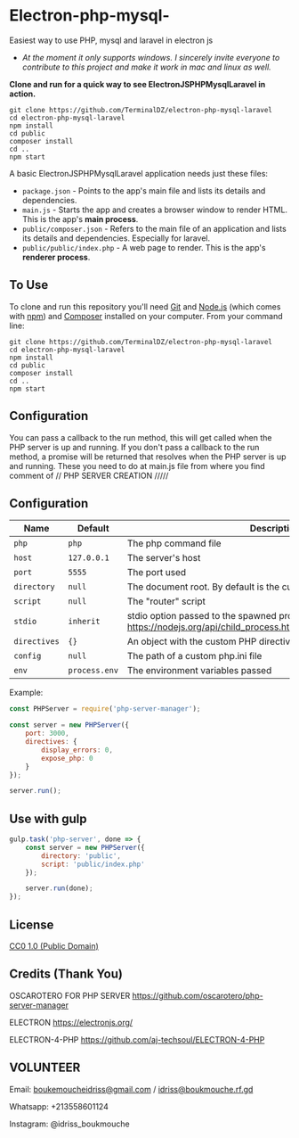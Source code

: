# Electron-php-mysql-
Easiest way to use PHP, mysql and laravel in electron js
- *At the moment it only supports windows. I sincerely invite everyone to contribute to this project and make it work in mac and linux as well.*

**Clone and run for a quick way to see ElectronJSPHPMysqlLaravel in action.**
```
git clone https://github.com/TerminalDZ/electron-php-mysql-laravel
cd electron-php-mysql-laravel
npm install
cd public
composer install
cd ..
npm start
```


A basic ElectronJSPHPMysqlLaravel application needs just these files:

- `package.json` - Points to the app's main file and lists its details and dependencies.
- `main.js` - Starts the app and creates a browser window to render HTML. This is the app's **main process**.
- `public/composer.json` - Refers to the main file of an application and lists its details and dependencies. Especially for laravel.
- `public/public/index.php` - A web page to render. This is the app's **renderer process**.


## To Use

To clone and run this repository you'll need [Git](https://git-scm.com) and [Node.js](https://nodejs.org/en/download/) (which comes with [npm](http://npmjs.com)) and [Composer](https://getcomposer.org/) installed on your computer. From your command line:

```
git clone https://github.com/TerminalDZ/electron-php-mysql-laravel
cd electron-php-mysql-laravel
npm install
cd public
composer install
cd ..
npm start
```



## Configuration
You can pass a callback to the run method, this will get called when the PHP server is up and running. If you don't pass a callback to the run method, a promise will be returned that resolves when the PHP server is up and running. These you need to do at main.js file from where you find comment of // PHP SERVER CREATION /////

## Configuration

Name | Default | Description
-----|---------|------------
`php` | `php` | The php command file
`host` | `127.0.0.1` | The server's host
`port` | `5555` | The port used
`directory` | `null` | The document root. By default is the current working directory
`script` | `null` | The "router" script
`stdio` | `inherit` | stdio option passed to the spawned process - https://nodejs.org/api/child_process.html#child_process_options_stdio
`directives` | `{}` | An object with the custom PHP directives
`config` | `null` | The path of a custom php.ini file
`env` | `process.env` | The environment variables passed

Example:

```js
const PHPServer = require('php-server-manager');

const server = new PHPServer({
    port: 3000,
    directives: {
        display_errors: 0,
        expose_php: 0
    }
});

server.run();
```

## Use with gulp

```js
gulp.task('php-server', done => {
    const server = new PHPServer({
        directory: 'public',
        script: 'public/index.php'
    });

    server.run(done);
});
```


## License

[CC0 1.0 (Public Domain)](LICENSE.md)

## Credits (Thank You) 

OSCAROTERO FOR PHP SERVER
https://github.com/oscarotero/php-server-manager

ELECTRON
https://electronjs.org/

ELECTRON-4-PHP
https://github.com/aj-techsoul/ELECTRON-4-PHP



## VOLUNTEER
Email: boukemoucheidriss@gmail.com / idriss@boukmouche.rf.gd

Whatsapp: +213558601124

Instagram: @idriss_boukmouche